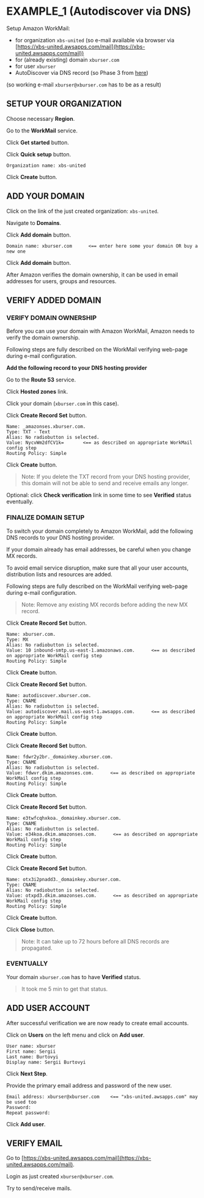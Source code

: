 # EXAMPLE_1 (Autodiscover via DNS)

Setup Amazon WorkMail:
  - for organization `xbs-united` (so e-mail available via browser via [https://xbs-united.awsapps.com/mail](https://xbs-united.awsapps.com/mail))
  - for (already existing) domain `xburser.com`
  - for user `xburser`
  - AutoDiscover via DNS record (so Phase 3 from [here](https://docs.aws.amazon.com/workmail/latest/adminguide/autodiscover.html))

(so working e-mail `xburser@xburser.com` has to be as a result)




## SETUP YOUR ORGANIZATION

Choose necessary **Region**.

Go to the **WorkMail** service.

Click **Get started** button.

Click **Quick setup** button.

```
Organization name: xbs-united
```

Click **Create** button.





## ADD YOUR DOMAIN

Click on the link of the just created organization: `xbs-united`.

Navigate to **Domains**.

Click **Add domain** button.

```
Domain name: xburser.com      <== enter here some your domain OR buy a new one
```

Click **Add domain** button.


After Amazon verifies the domain ownership, it can be used in email addresses for users, groups and resources.





## VERIFY ADDED DOMAIN



### VERIFY DOMAIN OWNERSHIP

Before you can use your domain with Amazon WorkMail, Amazon needs to verify the domain ownership.

Following steps are fully described on the WorkMail verifying web-page during e-mail configuration.

**Add the following record to your DNS hosting provider**

Go to the **Route 53** service.

Click **Hosted zones** link.

Click your domain (`xburser.com` in this case).

Click **Create Record Set** button.
```
Name: _amazonses.xburser.com.
Type: TXT - Text
Alias: No radiobutton is selected.
Value: NycvWm2dfCV1k=       <== as described on appropriate WorkMail config step
Routing Policy: Simple
```

Click **Create** button.

> Note: If you delete the TXT record from your DNS hosting provider, this domain will not be able to send and receive emails any longer.

Optional: click **Check verification** link in some time to see **Verified** status eventually.





### FINALIZE DOMAIN SETUP

To switch your domain completely to Amazon WorkMail, add the following DNS records to your DNS hosting provider.

If your domain already has email addresses, be careful when you change MX records. 

To avoid email service disruption, make sure that all your user accounts, distribution lists and resources are added.


Following steps are fully described on the WorkMail verifying web-page during e-mail configuration.


> Note: Remove any existing MX records before adding the new MX record.

Click **Create Record Set** button.
```
Name: xburser.com.
Type: MX
Alias: No radiobutton is selected.
Value: 10 inbound-smtp.us-east-1.amazonaws.com.      <== as described on appropriate WorkMail config step
Routing Policy: Simple
```

Click **Create** button.



Click **Create Record Set** button.
```
Name: autodiscover.xburser.com.
Type: CNAME
Alias: No radiobutton is selected.
Value: autodiscover.mail.us-east-1.awsapps.com.      <== as described on appropriate WorkMail config step
Routing Policy: Simple
```

Click **Create** button.



Click **Create Record Set** button.
```
Name: fdwr2y2br._domainkey.xburser.com.
Type: CNAME
Alias: No radiobutton is selected.
Value: fdwvr.dkim.amazonses.com.      <== as described on appropriate WorkMail config step
Routing Policy: Simple
```

Click **Create** button.


Click **Create Record Set** button.
```
Name: e3twfcqhxkoa._domainkey.xburser.com.
Type: CNAME
Alias: No radiobutton is selected.
Value: e34koa.dkim.amazonses.com.      <== as described on appropriate WorkMail config step
Routing Policy: Simple
```

Click **Create** button.



Click **Create Record Set** button.
```
Name: otx3i2pnadd3._domainkey.xburser.com.
Type: CNAME
Alias: No radiobutton is selected.
Value: otxpd3.dkim.amazonses.com.      <== as described on appropriate WorkMail config step
Routing Policy: Simple
```

Click **Create** button.

Click **Close** button.

> Note: It can take up to 72 hours before all DNS records are propagated.


### EVENTUALLY

Your domain `xburser.com` has to have **Verified** status.

> It took me 5 min to get that status.





## ADD USER ACCOUNT

After successful verification we are now ready to create email accounts.

Click on **Users** on the left menu and click on **Add user**.
```
User name: xburser
First name: Sergii
Last name: Burtovyi
Display name: Sergii Burtovyi
```

Click **Next Step**.

Provide the primary email address and password of the new user.
```
Email address: xburser@xburser.com    <== "xbs-united.awsapps.com" may be used too
Password:
Repeat password:
```

Click **Add user**.



## VERIFY EMAIL

Go to [https://xbs-united.awsapps.com/mail](https://xbs-united.awsapps.com/mail).

Login as just created `xburser@xburser.com`.

Try to send/receive mails.




















